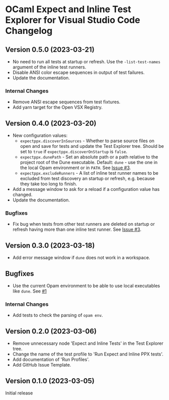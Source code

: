 # OCaml Expect and Inline Test Explorer for Visual Studio Code Changelog

## Version 0.5.0 (2023-03-21)

- No need to run all tests at startup or refresh. Use the `-list-test-names` argument of the inline test runners.
- Disable ANSI color escape sequences in output of test failures.
- Update the documentation.

### Internal Changes

- Remove ANSI escape sequences from test fixtures.
- Add yarn target for the Open VSX Registry.

## Version 0.4.0 (2023-03-20)

- New configuration values:
  - `expectppx.discoverInSources` - Whether to parse source files on open and save for tests and update the Test Explorer tree. Should be set to `true` if `expectppx.discoverOnStartup` is `false`.
  - `expectppx.dunePath` - Set an absolute path or a path relative to the project root of the Dune executable. Default: `dune` - use the one in the local Opam environment or in `PATH`. See [Issue #3](https://github.com/Release-Candidate/vscode-ocaml-expect-inline/issues/3).
  - `expectppx.excludeRunners` - A list of inline test runner names to be excluded from test discovery an startup or refresh, e.g. because they take too long to finish.
- Add a message window to ask for a reload if a configuration value has changed.
- Update the documentation.

### Bugfixes

- Fix bug when tests from other test runners are deleted on startup or refresh having more than one inline test runner. See [Issue #3](https://github.com/Release-Candidate/vscode-ocaml-expect-inline/issues/3).

## Version 0.3.0 (2023-03-18)

- Add error message window if `dune` does not work in a workspace.

## Bugfixes

- Use the current Opam environment to be able to use local executables like `dune`. See [#1](https://github.com/Release-Candidate/vscode-ocaml-expect-inline/issues/1)

### Internal Changes

- Add tests to check the parsing of `opam env`.

## Version 0.2.0 (2023-03-06)

- Remove unnecessary node 'Expect and Inline Tests' in the Test Explorer tree.
- Change the name of the test profile to 'Run Expect and Inline PPX tests'.
- Add documentation of 'Run Profiles'.
- Add GitHub Issue Template.

## Version 0.1.0 (2023-03-05)

Initial release
